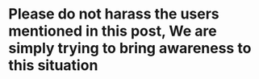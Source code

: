 # Please do not harass the users mentioned in this post, We are simply trying to bring awareness to this situation

